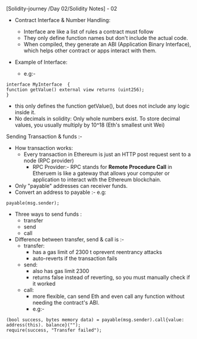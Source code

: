 [Solidity-journey /Day 02/Solidity Notes] - 02


 - Contract Interface & Number Handling: 
 
     -  Interface are like a list of rules a contract must follow 
     - They only define function names but don't include the actual code.
     - When compiled, they generate an ABI (Application Binary Interface), which helps other contract or apps interact with them.
- Example of Interface: 
     - e.g:-  
```
interface MyInterface  {
function getValue() external view returns (uint256);
}
```

 -  this only defines the function getValue(), but does not include any logic inside it.
 - No decimals in solidity: Only whole numbers exist. To store decimal values, you usually multiply by 10^18 (Eth's smallest unit Wei)

Sending Transaction & funds :- 

- How transaction works: 
     - Every transaction in Ethereum is just an HTTP post request sent to a node (RPC provider)
         - RPC Provider:- RPC stands for **Remote Procedure Call** in Etheruem is like a gateway that allows your computer or application to interact with the Ethereum blockchain.
 - Only "payable" addresses can receiver funds.
 - Convert an address to payable :- e.g:
```
payable(msg.sender);
```

- Three ways to send funds : 
     - transfer 
     - send 
     - call 
 - Difference between transfer, send & call is :- 
     - transfer: 
        - has a gas limit of 2300 t oprevent reentrancy attacks 
        - auto-reverts if the transaction fails 
    - send:
        - also has gas limit 2300
        - returns false instead of reverting, so you must manually check if it worked 
    - call: 
        - more flexible, can send Eth and even call any function without needing the contract's ABI.
        - e.g:-
```
(bool success, bytes memory data) = payable(msg.sender).call{value: address(this). balance}(""); 
require(success, "Transfer failed");
```

[^1]: 
